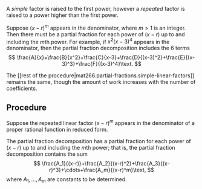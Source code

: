 
A *simple* factor is raised to the first power, however a *repeated* factor is raised to a power higher than the first power.

Suppose $(x-r)^m$ appears in the denominator, where $m>1$ is an integer. Then there must be a partial fraction for each power of $(x-r)$ up to and including the $m$th power. For example, if $x^2(x-3)^4$ appears in the denominator, then the partial fraction decomposition includes the 6 terms
$$
\frac{A}{x}+\frac{B}{x^2}+\frac{C}{x-3}+\frac{D}{(x-3)^2}+\frac{E}{(x-3)^3}+\frac{F}{(x-3)^4}\text.
$$

The [[rest of the procedure|mat266.partial-fractions.simple-linear-factors]] remains the same, though the amount of work increases with the number of coefficients.

## Procedure

Suppose the repeated linear factor $(x-r)^m$ appears in the denominator of a proper rational function in reduced form.

The partial fraction decomposition has a partial fraction for each power of $(x-r)$ up to and including the $m$th power; that is, the partial fraction decomposition contains the sum
$$
\frac{A_1}{(x-r)}+\frac{A_2}{(x-r)^2}+\frac{A_3}{(x-r)^3}+\cdots+\frac{A_m}{(x-r)^m}\text,
$$
where $A_1,\ldots,A_m$ are constants to be determined.